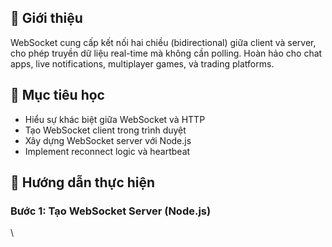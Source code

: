 ## 📌 Giới thiệu
WebSocket cung cấp kết nối hai chiều (bidirectional) giữa client và server, cho phép truyền dữ liệu real-time mà không cần polling. Hoàn hảo cho chat apps, live notifications, multiplayer games, và trading platforms.

## 🎯 Mục tiêu học
- Hiểu sự khác biệt giữa WebSocket và HTTP
- Tạo WebSocket client trong trình duyệt
- Xây dựng WebSocket server với Node.js
- Implement reconnect logic và heartbeat

## 🔧 Hướng dẫn thực hiện

### Bước 1: Tạo WebSocket Server (Node.js)

\